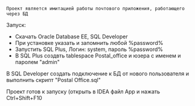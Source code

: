 	Проект является имитацией работы почтового приложения, работающего через БД
Запуск:
* Скачать Oracle Database EE, SQL Developer
* При установке указать и запомнить любой %password%
* Запустить SQL Plus, Логин: system, пароль %password%
* В SQL Plus создвть tablespace Postal_office и юзера с именем и паролем "admin"
          
В SQL Developer создать подключение к БД от нового пользователя и выполнить скрипт "Postal Office.sql"
           
Проект готов к запуску (открыть в IDEA файл App и нажать Ctrl+Shift+F10